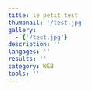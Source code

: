 ```yaml
---
title: le petit test
thumbnail: '/test.jpg'
gallery:
  - {'/test.jpg'}
description: ''
langages: ''
results: ''
category: WEB
tools: ''
---
```


